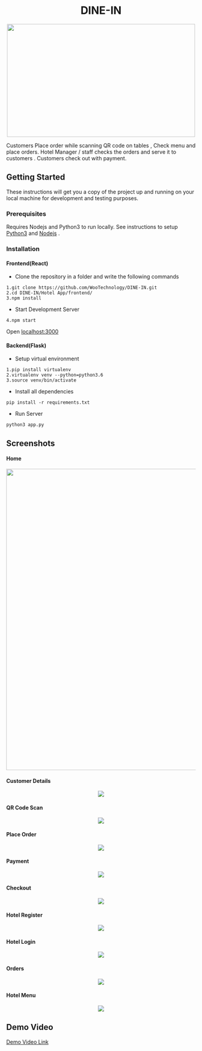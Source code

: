 <p>
 <h1 align="center">DINE-IN</h1>
</p>
<p align="center"><img width="500px" height="300px"  src="https://github.com/kbindra/DINE-IN/blob/K-xoxo-commits/Hotel%20app/screenshots/logo.gif" />
</p>
Customers Place order while scanning QR code on tables , Check menu and place orders. Hotel Manager / staff checks the orders and serve it to customers . Customers check out with payment. 

## Getting Started
These instructions will get you a copy of the project up and running on your local machine for development and testing purposes.

### Prerequisites
Requires Nodejs and Python3 to run locally. See instructions to setup [Python3](https://www.python.org/downloads/) and [Nodejs](https://nodejs.org/en/download/) .

### Installation
#### Frontend(React)
* Clone the repository in a folder and write the following commands
```
1.git clone https://github.com/WooTechnology/DINE-IN.git
2.cd DINE-IN/Hotel App/frontend/
3.npm install
```
* Start Development Server
```
4.npm start
```
Open [localhost:3000](https://localhost:3000)
#### Backend(Flask)
* Setup virtual environment
```
1.pip install virtualenv
2.virtualenv venv --python=python3.6
3.source venv/bin/activate
```
* Install all dependencies
```
pip install -r requirements.txt
```
* Run Server
```
python3 app.py
```
## Screenshots
#### Home 
<p align="center">
 <img width="800px" src="https://github.com/kbindra/DINE-IN/blob/K-xoxo-commits/Hotel%20app/screenshots/Home.png" />
</p>

#### Customer Details 
<p align="center">
 <img width=""800px" src="https://github.com/kbindra/DINE-IN/blob/K-xoxo-commits/Hotel%20app/screenshots/Customer_details.png" />
</p>

#### QR Code Scan
<p align="center">
 <img width=""800px" src="https://github.com/kbindra/DINE-IN/blob/K-xoxo-commits/Hotel%20app/screenshots/QRscan.png" />
</p>

#### Place Order 
<p align="center">
 <img width=""800px" src="https://github.com/kbindra/DINE-IN/blob/K-xoxo-commits/Hotel%20app/screenshots/Customer_Menu.png" />
</p>                                                                                                                        

#### Payment
<p align="center">
 <img width=""800px" src="https://github.com/kbindra/DINE-IN/blob/K-xoxo-commits/Hotel%20app/screenshots/Screenshot%20from%202020-01-30%2022-39-43.png" />
</p>

#### Checkout
<p align="center">
 <img width=""800px" src="https://github.com/kbindra/DINE-IN/blob/K-xoxo-commits/Hotel%20app/screenshots/Checkout.png" />
</p>

#### Hotel Register
<p align="center">
 <img width=""800px" src="https://github.com/kbindra/DINE-IN/blob/K-xoxo-commits/Hotel%20app/screenshots/Register.png" />
</p>
                                                                                                                     
#### Hotel Login
<p align="center">
 <img width=""800px" src="https://github.com/kbindra/DINE-IN/blob/K-xoxo-commits/Hotel%20app/screenshots/Login.png" />
</p>                                                                                                                 

#### Orders
<p align="center">
 <img width=""800px" src="https://github.com/kbindra/DINE-IN/blob/K-xoxo-commits/Hotel%20app/screenshots/Orders.png" />
</p>
 
#### Hotel Menu
<p align="center">
 <img width=""800px" src="https://github.com/kbindra/DINE-IN/blob/K-xoxo-commits/Hotel%20app/screenshots/Hotel_menu.png" />
</p>

## Demo Video
[Demo Video Link](https://drive.google.com/open?id=1Pr-1Wh_dPzkPy_5XBL4sah2YUWSsZe5E)
